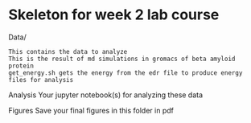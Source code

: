 # Skeleton for week 2 lab course
Data/

	This contains the data to analyze
	This is the result of md simulations in gromacs of beta amyloid protein
	get_energy.sh gets the energy from the edr file to produce energy files for analysis

Analysis
	Your jupyter notebook(s) for analyzing these data

Figures
	Save your final figures in this folder in pdf

